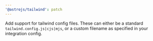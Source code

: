 ```yaml
---
'@astrojs/tailwind': patch
---
```


Add support for tailwind config files. These can either be a standard `tailwind.config.js|cjs|mjs`, or a custom filename as specified in your integration config.
